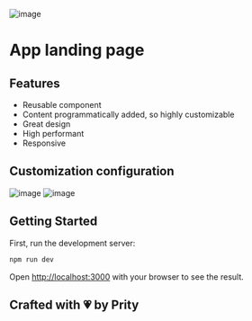 ![image](https://github.com/pritytewary/app-landing-page/assets/135534603/deef05ce-10f7-440f-9d79-f0db144bfc53)


# App landing page

## Features

- Reusable component
- Content programmatically added, so highly customizable
- Great design
- High performant
- Responsive

## Customization configuration
![image](https://github.com/pritytewary/app-landing-page/assets/135534603/1d997d6f-a565-43a1-abde-10cdc24f1ca5)
![image](https://github.com/pritytewary/app-landing-page/assets/135534603/5c84a01c-4e87-4f02-ab0c-22889e2435d5)


## Getting Started

First, run the development server:

```bash
npm run dev
```

Open [http://localhost:3000](http://localhost:3000) with your browser to see the result.

## Crafted with 💗 by Prity
